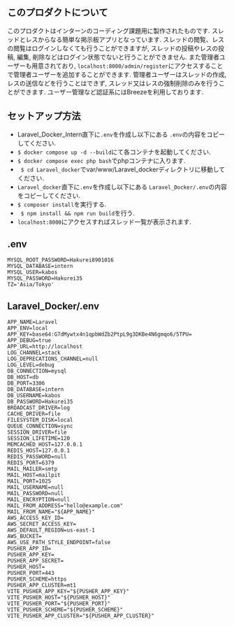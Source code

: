## このプロダクトについて
このプロダクトはインターンのコーディング課題用に製作されたものです.
スレッドとレスからなる簡単な掲示板アプリとなっています.
スレッドの閲覧、レスの閲覧はログインしなくても行うことができますが, スレッドの投稿やレスの投稿, 編集, 削除などはログイン状態でないと行うことができません.
また管理者ユーザーも用意されており, ` localhost:8000/admin/register `にアクセスすることで管理者ユーザーを追加することができます.
管理者ユーザーはスレッドの作成, レスの送信などを行うことはできず, スレッド又はレスの強制削除のみを行うことができます.
ユーザー管理など認証系にはBreezeを利用しております.

## セットアップ方法

- Laravel_Docker_Intern直下に` .env `を作成し以下にある ` .env `の内容をコピーしてください.
- ` $ docker compose up -d --build `にて各コンテナを起動してください.
- ` $ docker compose exec php bash `でphpコンテナに入ります.
- ` $ cd Laravel_docker`でvar/www/Laravel_dockerディレクトリに移動してください.
- ` Laravel_docker `直下に` .env `を作成し以下にある ` Laravel_Docker/.env `の内容をコピーしてください.
- ` $ composer install `を実行する.
- ` $ npm install && npm run build`を行う.
- ` localhost:8000 `にアクセスすればスレッド一覧が表示されます.

## .env

```
MYSQL_ROOT_PASSWORD=Hakurei8901016 
MYSQL_DATABASE=intern 
MYSQL_USER=kabos 
MYSQL_PASSWORD=Hakurei35 
TZ='Asia/Tokyo'
```

## Laravel_Docker/.env

```
APP_NAME=Laravel 
APP_ENV=local 
APP_KEY=base64:G7dMywtx4n1qpbWdZb2PtpL9g3DKBe4N6gmqo6/5TPU=
APP_DEBUG=true
APP_URL=http://localhost
LOG_CHANNEL=stack
LOG_DEPRECATIONS_CHANNEL=null
LOG_LEVEL=debug
DB_CONNECTION=mysql
DB_HOST=db
DB_PORT=3306
DB_DATABASE=intern
DB_USERNAME=kabos
DB_PASSWORD=Hakurei35
BROADCAST_DRIVER=log
CACHE_DRIVER=file
FILESYSTEM_DISK=local
QUEUE_CONNECTION=sync
SESSION_DRIVER=file
SESSION_LIFETIME=120
MEMCACHED_HOST=127.0.0.1
REDIS_HOST=127.0.0.1
REDIS_PASSWORD=null
REDIS_PORT=6379
MAIL_MAILER=smtp
MAIL_HOST=mailpit
MAIL_PORT=1025
MAIL_USERNAME=null
MAIL_PASSWORD=null
MAIL_ENCRYPTION=null
MAIL_FROM_ADDRESS="hello@example.com"
MAIL_FROM_NAME="${APP_NAME}"
AWS_ACCESS_KEY_ID=
AWS_SECRET_ACCESS_KEY=
AWS_DEFAULT_REGION=us-east-1
AWS_BUCKET=
AWS_USE_PATH_STYLE_ENDPOINT=false
PUSHER_APP_ID=
PUSHER_APP_KEY=
PUSHER_APP_SECRET=
PUSHER_HOST=
PUSHER_PORT=443
PUSHER_SCHEME=https
PUSHER_APP_CLUSTER=mt1
VITE_PUSHER_APP_KEY="${PUSHER_APP_KEY}"
VITE_PUSHER_HOST="${PUSHER_HOST}"
VITE_PUSHER_PORT="${PUSHER_PORT}"
VITE_PUSHER_SCHEME="${PUSHER_SCHEME}"
VITE_PUSHER_APP_CLUSTER="${PUSHER_APP_CLUSTER}"
```
